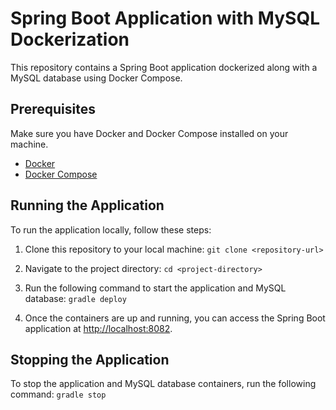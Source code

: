 # Spring Boot Application with MySQL Dockerization

This repository contains a Spring Boot application dockerized along with a MySQL database using Docker Compose.

## Prerequisites

Make sure you have Docker and Docker Compose installed on your machine.

- [Docker](https://docs.docker.com/get-docker/)
- [Docker Compose](https://docs.docker.com/compose/install/)

## Running the Application

To run the application locally, follow these steps:

1. Clone this repository to your local machine:
`git clone <repository-url>`

2. Navigate to the project directory:
`cd <project-directory>`

3. Run the following command to start the application and MySQL database:
`gradle deploy`

4. Once the containers are up and running, you can access the Spring Boot application at [http://localhost:8082](http://localhost:8082).

## Stopping the Application

To stop the application and MySQL database containers, run the following command:
`gradle stop`
